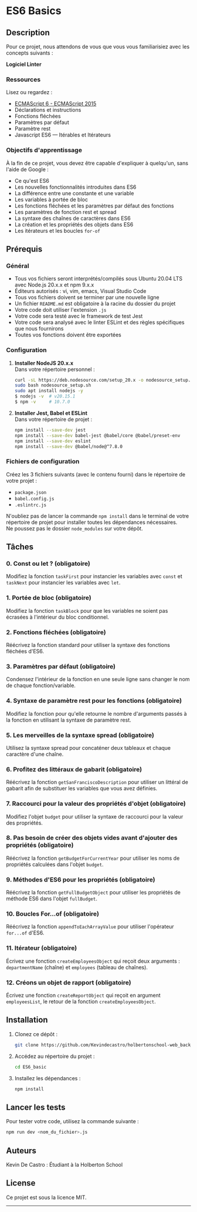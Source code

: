 # ES6 Basics

## Description

Pour ce projet, nous attendons de vous que vous vous familiarisiez avec les concepts suivants :

**Logiciel Linter**

### Ressources

Lisez ou regardez :

- [ECMAScript 6 - ECMAScript 2015](https://www.ecma-international.org/publications/standards/Ecma-262.htm)
- Déclarations et instructions
- Fonctions fléchées
- Paramètres par défaut
- Paramètre rest
- Javascript ES6 — Itérables et Itérateurs

### Objectifs d'apprentissage

À la fin de ce projet, vous devez être capable d'expliquer à quelqu'un, sans l'aide de Google :

- Ce qu'est ES6
- Les nouvelles fonctionnalités introduites dans ES6
- La différence entre une constante et une variable
- Les variables à portée de bloc
- Les fonctions fléchées et les paramètres par défaut des fonctions
- Les paramètres de fonction rest et spread
- La syntaxe des chaînes de caractères dans ES6
- La création et les propriétés des objets dans ES6
- Les itérateurs et les boucles `for-of`

## Prérequis

### Général

- Tous vos fichiers seront interprétés/compilés sous Ubuntu 20.04 LTS avec Node.js 20.x.x et npm 9.x.x
- Éditeurs autorisés : vi, vim, emacs, Visual Studio Code
- Tous vos fichiers doivent se terminer par une nouvelle ligne
- Un fichier `README.md` est obligatoire à la racine du dossier du projet
- Votre code doit utiliser l'extension `.js`
- Votre code sera testé avec le framework de test Jest
- Votre code sera analysé avec le linter ESLint et des règles spécifiques que nous fournirons
- Toutes vos fonctions doivent être exportées

### Configuration

1. **Installer NodeJS 20.x.x**  
   Dans votre répertoire personnel :
   ```bash
   curl -sL https://deb.nodesource.com/setup_20.x -o nodesource_setup.sh
   sudo bash nodesource_setup.sh
   sudo apt install nodejs -y
   $ nodejs -v  # v20.15.1
   $ npm -v     # 10.7.0
   ```

2. **Installer Jest, Babel et ESLint**  
   Dans votre répertoire de projet :
   ```bash
   npm install --save-dev jest
   npm install --save-dev babel-jest @babel/core @babel/preset-env
   npm install --save-dev eslint
   npm install --save-dev @babel/node@^7.8.0
   ```

### Fichiers de configuration

Créez les 3 fichiers suivants (avec le contenu fourni) dans le répertoire de votre projet :

- `package.json`
- `babel.config.js`
- `.eslintrc.js`

N'oubliez pas de lancer la commande `npm install` dans le terminal de votre répertoire de projet pour installer toutes les dépendances nécessaires.  
Ne poussez pas le dossier `node_modules` sur votre dépôt.

## Tâches

### 0. Const ou let ? (obligatoire)
Modifiez la fonction `taskFirst` pour instancier les variables avec `const` et `taskNext` pour instancier les variables avec `let`.

### 1. Portée de bloc (obligatoire)
Modifiez la fonction `taskBlock` pour que les variables ne soient pas écrasées à l'intérieur du bloc conditionnel.

### 2. Fonctions fléchées (obligatoire)
Réécrivez la fonction standard pour utiliser la syntaxe des fonctions fléchées d'ES6.

### 3. Paramètres par défaut (obligatoire)
Condensez l'intérieur de la fonction en une seule ligne sans changer le nom de chaque fonction/variable.

### 4. Syntaxe de paramètre rest pour les fonctions (obligatoire)
Modifiez la fonction pour qu'elle retourne le nombre d'arguments passés à la fonction en utilisant la syntaxe de paramètre rest.

### 5. Les merveilles de la syntaxe spread (obligatoire)
Utilisez la syntaxe spread pour concaténer deux tableaux et chaque caractère d'une chaîne.

### 6. Profitez des littéraux de gabarit (obligatoire)
Réécrivez la fonction `getSanFranciscoDescription` pour utiliser un littéral de gabarit afin de substituer les variables que vous avez définies.

### 7. Raccourci pour la valeur des propriétés d'objet (obligatoire)
Modifiez l'objet `budget` pour utiliser la syntaxe de raccourci pour la valeur des propriétés.

### 8. Pas besoin de créer des objets vides avant d'ajouter des propriétés (obligatoire)
Réécrivez la fonction `getBudgetForCurrentYear` pour utiliser les noms de propriétés calculées dans l'objet `budget`.

### 9. Méthodes d'ES6 pour les propriétés (obligatoire)
Réécrivez la fonction `getFullBudgetObject` pour utiliser les propriétés de méthode ES6 dans l'objet `fullBudget`.

### 10. Boucles For...of (obligatoire)
Réécrivez la fonction `appendToEachArrayValue` pour utiliser l'opérateur `for...of` d'ES6.

### 11. Itérateur (obligatoire)
Écrivez une fonction `createEmployeesObject` qui reçoit deux arguments : `departmentName` (chaîne) et `employees` (tableau de chaînes).

### 12. Créons un objet de rapport (obligatoire)
Écrivez une fonction `createReportObject` qui reçoit en argument `employeesList`, le retour de la fonction `createEmployeesObject`.

## Installation

1. Clonez ce dépôt :
   ```bash
   git clone https://github.com/Kevindecastro/holbertonschool-web_back_end.git
   ```

2. Accédez au répertoire du projet :
   ```bash
   cd ES6_basic
   ```

3. Installez les dépendances :
   ```bash
   npm install
   ```

## Lancer les tests

Pour tester votre code, utilisez la commande suivante :
```bash
npm run dev <nom_du_fichier>.js
```

## Auteurs

Kevin De Castro : Étudiant à la Holberton School

## License

Ce projet est sous la licence MIT.

---
